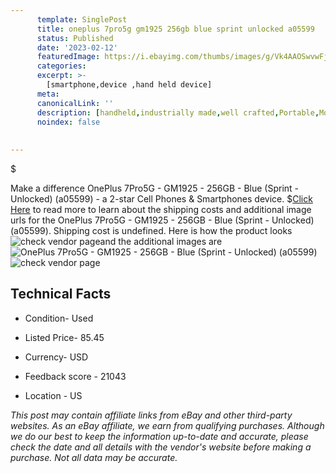 ```yaml
---
      template: SinglePost
      title: oneplus 7pro5g gm1925 256gb blue sprint unlocked a05599 
      status: Published
      date: '2023-02-12'
      featuredImage: https://i.ebayimg.com/thumbs/images/g/Vk4AAOSwvwFjxlFZ/s-l225.jpg
      categories: 
      excerpt: >-
        [smartphone,device ,hand held device]
      meta:
      canonicalLink: ''
      description: [handheld,industrially made,well crafted,Portable,Mobile,Compact,Convenient,Lightweight,Maneuverable,Man-portable,Miniature,Carriable,Hand-held,Light,Holdable,Transportable,Mobile device,Pocket-sized,On-the-go,Wireless,Cordless,Compact size,Convenient size, smartphone,device ,hand held device]
      noindex: false
      
        
---
```

$

Make a difference OnePlus 7Pro5G - GM1925 - 256GB - Blue (Sprint - Unlocked) (a05599) - a 2-star Cell Phones & Smartphones device.
$[Click Here](https://www.ebay.com/itm/285079463034?hash=item42600f647a%3Ag%3AVk4AAOSwvwFjxlFZ&mkevt=1&mkcid=1&mkrid=711-53200-19255-0&campid=%253CePNCampaignId%253E&customid=%253CreferenceId%253E&toolid=10049) to read more to learn about the shipping costs and additional image urls for the OnePlus 7Pro5G - GM1925 - 256GB - Blue (Sprint - Unlocked) (a05599). Shipping cost is undefined. Here is how the product looks ![check vendor page](https://i.ebayimg.com/thumbs/images/g/Vk4AAOSwvwFjxlFZ/s-l225.jpg)and the additional images are![OnePlus 7Pro5G - GM1925 - 256GB - Blue (Sprint - Unlocked) (a05599)](https://i.ebayimg.com/images/g/Vk4AAOSwvwFjxlFZ/s-l1600.jpg)![check vendor page](https://origin-galleryplus.ebayimg.com/ws/web/285079463034_2_0_1/225x225.jpg,https://origin-galleryplus.ebayimg.com/ws/web/285079463034_3_0_1/225x225.jpg,https://origin-galleryplus.ebayimg.com/ws/web/285079463034_4_0_1/225x225.jpg)



 ## Technical Facts 



     
      

 - Condition- Used 


      

 - Listed Price- 85.45 


      

 - Currency- USD 


      

 - Feedback score - 21043 


      

 - Location - US 


      
      

 *_This post may contain affiliate links from eBay and other third-party websites. As an eBay affiliate, we earn from qualifying purchases. Although we do our best to keep the information up-to-date and accurate, please check the date and all details with the vendor's website before making a purchase. Not all data may be accurate._*






